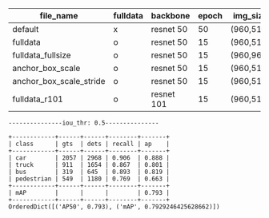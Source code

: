 |file_name|fulldata|backbone|epoch|img_size |anchor_box_scale|anchor_box_stride|best_val_mAP|best_test_mAP|
|----|-----|-----|-----|-----|-----|-----|-----|-----|
|default|x|resnet 50|50|(960,512)|default|default|0.877|0.682|
|fulldata|o|resnet 50|15|(960,512)|default|default|0.877|0.748|
|fulldata_fullsize|o|resnet 50|15|(960,960)|default|default|0.877|0.740|
|anchor_box_scale|o|resnet 50|15|(960,512)|1/2|default|X|X|
|anchor_box_scale_stride|o|resnet 50|15|(960,512)|1/2|1/2|0.873||
|fulldata_r101|o|resnet 101|15|(960,512)|default|default|0.909||


```
---------------iou_thr: 0.5---------------

+------------+------+------+--------+-------+
| class      | gts  | dets | recall | ap    |
+------------+------+------+--------+-------+
| car        | 2057 | 2968 | 0.906  | 0.888 |
| truck      | 911  | 1654 | 0.867  | 0.801 |
| bus        | 319  | 645  | 0.893  | 0.819 |
| pedestrian | 549  | 1180 | 0.769  | 0.663 |
+------------+------+------+--------+-------+
| mAP        |      |      |        | 0.793 |
+------------+------+------+--------+-------+
OrderedDict([('AP50', 0.793), ('mAP', 0.7929246425628662)])
```
